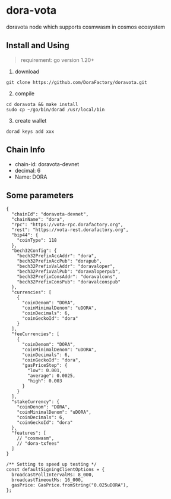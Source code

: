 # dora-vota
doravota node which supports cosmwasm in cosmos ecosystem

## Install and Using
> requirement: go version 1.20+

1. download
```shell
git clone https://github.com/DoraFactory/doravota.git
```

2. compile
```
cd doravota && make install
sudo cp ~/go/bin/dorad /usr/local/bin
```

3. create wallet
```
dorad keys add xxx
```

## Chain Info
- chain-id: doravota-devnet
- decimal: 6
- Name: DORA

## Some parameters
```
{
  "chainId": "doravota-devnet",
  "chainName": "dora",
  "rpc": "https://vota-rpc.dorafactory.org",
  "rest": "https://vota-rest.dorafactory.org",
  "bip44": {
    "coinType": 118
  },
  "bech32Config": {
    "bech32PrefixAccAddr": "dora",
    "bech32PrefixAccPub": "dorapub",
    "bech32PrefixValAddr": "doravaloper",
    "bech32PrefixValPub": "doravaloperpub",
    "bech32PrefixConsAddr": "doravalcons",
    "bech32PrefixConsPub": "doravalconspub"
  },
  "currencies": [
    {
      "coinDenom": "DORA",
      "coinMinimalDenom": "uDORA",
      "coinDecimals": 6,
      "coinGeckoId": "dora"
    }
  ],
  "feeCurrencies": [
    {
      "coinDenom": "DORA",
      "coinMinimalDenom": "uDORA",
      "coinDecimals": 6,
      "coinGeckoId": "dora",
      "gasPriceStep": {
        "low": 0.001,
        "average": 0.0025,
        "high": 0.003
      }
    }
  ],
  "stakeCurrency": {
    "coinDenom": "DORA",
    "coinMinimalDenom": "uDORA",
    "coinDecimals": 6,
    "coinGeckoId": "dora"
  },
  "features": [
    // "cosmwasm",
    // "dora-txfees"
  ]
}

/** Setting to speed up testing */
const defaultSigningClientOptions = {
  broadcastPollIntervalMs: 8_000,
  broadcastTimeoutMs: 16_000,
  gasPrice: GasPrice.fromString("0.025uDORA"),
};

```